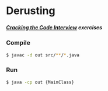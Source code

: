 # Derusting

##### [Cracking the Code Interview](http://www.crackingthecodinginterview.com/) exercises

### Compile
```sh
$ javac -d out src/**/*.java
```

### Run
```sh
$ java -cp out {MainClass}
```
